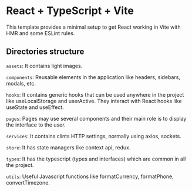 # React + TypeScript + Vite

This template provides a minimal setup to get React working in Vite with HMR and some ESLint rules.

## Directories structure

`assets`: It contains light images.

`components`: Reusable elements in the application like headers, sidebars, modals, etc.

`hooks`: It contains generic hooks that can be used anywhere in the project like useLocalStorage and userActive.
They interact with React hooks like useState and useEffect.

`pages`: Pages may use several components and their main role is to display the interface to the user.

`services`: It contains clints HTTP settings, normally using axios, sockets.

`store`: It has state managers like context api, redux.

`types`: It has the typescript (types and interfaces) which are common in all the project.

`utils`: Useful Javascript functions like formatCurrency, formatPhone, convertTimezone.

